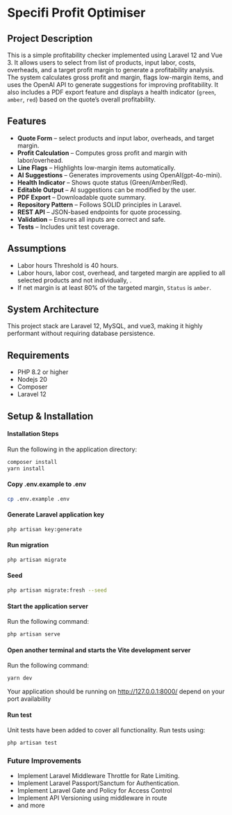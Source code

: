 # Specifi Profit Optimiser

## Project Description
This is a simple profitability checker implemented using Laravel 12 and Vue 3. It allows users to select from list of products, input labor, costs, overheads, and a target profit margin to generate a profitability analysis. The system calculates gross profit and margin, flags low-margin items, and uses the OpenAI API to generate suggestions for improving profitability. It also includes a PDF export feature and displays a health indicator (`green`, `amber`, `red`) based on the quote’s overall profitability.

## Features
- **Quote Form** – select products and input labor, overheads, and target margin.
- **Profit Calculation** – Computes gross profit and margin with labor/overhead.
- **Line Flags** – Highlights low-margin items automatically.
- **AI Suggestions** – Generates improvements using OpenAI(gpt-4o-mini).
- **Health Indicator** – Shows quote status (Green/Amber/Red).
- **Editable Output** – AI suggestions can be modified by the user.
- **PDF Export** – Downloadable quote summary.
- **Repository Pattern** – Follows SOLID principles in Laravel.
- **REST API** – JSON-based endpoints for quote processing.
- **Validation** – Ensures all inputs are correct and safe.
- **Tests** – Includes unit test coverage.


## Assumptions
- Labor hours Threshold is 40 hours.
- Labor hours, labor cost, overhead, and targeted margin are applied to all selected products and not individually, .
- If net margin is at least 80% of the targeted margin, `Status` is `amber`.

## System Architecture
This project stack are Laravel 12, MySQL, and vue3, making it highly performant without requiring database persistence.

## Requirements

- PHP 8.2 or higher
- Nodejs 20
- Composer
- Laravel 12

## Setup & Installation

#### Installation Steps
 Run the following in the application directory:
   ```sh
   composer install
   yarn install

```

#### Copy .env.example to .env
```sh
cp .env.example .env
```
#### Generate Laravel application key
```sh
php artisan key:generate
```
#### Run migration
```sh
php artisan migrate
```
#### Seed
```sh
php artisan migrate:fresh --seed    
```

#### Start the application server
 Run the following command:
   ```sh
   php artisan serve
```

#### Open another terminal and starts the Vite development server
 Run the following command:
   ```sh
   yarn dev
```
Your application should be running on http://127.0.0.1:8000/ depend on your port availability

#### Run test
 Unit tests have been added to cover all functionality. Run tests using:
   ```sh
   php artisan test
```

### Future Improvements
- Implement Laravel Middleware Throttle for Rate Limiting.
- Implement Laravel Passport/Sanctum for Authentication.
- Implement Laravel Gate and Policy for Access Control
- Implement API Versioning using middleware in route
- and more